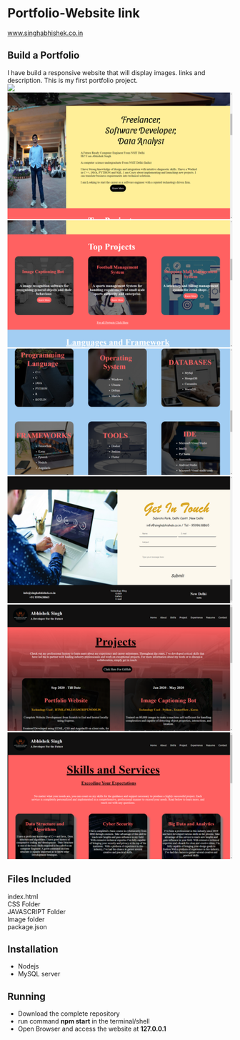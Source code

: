 # Portfolio-Website link
www.singhabhishek.co.in <br>
## Build a Portfolio ##
I have build a responsive website that will display images. links and description. This is my first portfolio project. <br>
<img src="https://github.com/abhishek99singh/Portfolio-Website/tree/master/Images/SS/home.png" >
![](Images/SS/home1.png)
![](Images/SS/home2.png)
![](Images/SS/home3.png)
![](Images/SS/home4.png)
![](Images/SS/project.png) <br>
![](Images/SS/skill.png) <br>
## Files Included ##
index.html<br>
CSS Folder<br>
JAVASCRIPT Folder<br>
Image folder<br>
package.json

## Installation ##
* Nodejs<br>
* MySQL server

## Running ##
* Download the complete repository<br>
* run command **npm start** in the terminal/shell <br>
* Open Browser and access the website at **127.0.0.1** <br>
